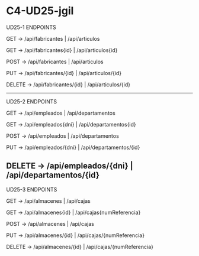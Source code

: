 # C4-UD25-jgil

UD25-1 ENDPOINTS

GET -> /api/fabricantes | /api/articulos

GET -> /api/fabricantes{id} | /api/articulos{id}

POST -> /api/fabricantes | /api/articulos

PUT -> /api/fabricantes/{id} | /api/articulos/{id}

DELETE -> /api/fabricantes/{id} | /api/articulos/{id}

--------------------------------------------------------------------------------------

UD25-2 ENDPOINTS

GET -> /api/empleados | /api/departamentos

GET -> /api/empleados{dni} | /api/departamentos{id}

POST -> /api/empleados | /api/departamentos

PUT -> /api/empleados/{dni} | /api/departamentos/{id}

DELETE -> /api/empleados/{dni} | /api/departamentos/{id}
--------------------------------------------------------------------------------------

UD25-3 ENDPOINTS

GET -> /api/almacenes | /api/cajas

GET -> /api/almacenes{id} | /api/cajas{numReferencia}

POST -> /api/almacenes | /api/cajas

PUT -> /api/almacenes/{id} | /api/cajas/{numReferencia}

DELETE -> /api/almacenes/{id} | /api/cajas/{numReferencia}
